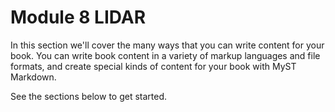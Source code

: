 # Module 8 LIDAR

In this section we'll cover the many ways that you can write content for your book.
You can write book content in a variety of markup languages and file formats, and create special kinds of content for your book with MyST Markdown.

See the sections below to get started.

```{tableofcontents}
```